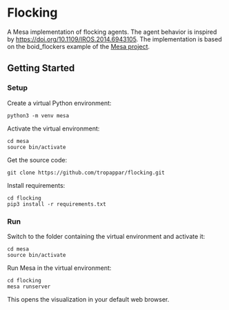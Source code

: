 # Flocking
A Mesa implementation of flocking agents. The agent behavior is inspired by https://doi.org/10.1109/IROS.2014.6943105. The implementation is based on the boid_flockers example of the [Mesa project](https://github.com/projectmesa/mesa).

## Getting Started

### Setup
Create a virtual Python environment:
```shell
python3 -m venv mesa
```
Activate the virtual environment:
```shell
cd mesa
source bin/activate
```
Get the source code:
```shell
git clone https://github.com/tropappar/flocking.git
```
Install requirements:
```shell
cd flocking
pip3 install -r requirements.txt
```

### Run
Switch to the folder containing the virtual environment and activate it:
```shell
cd mesa
source bin/activate
```

Run Mesa in the virtual environment:
```shell
cd flocking
mesa runserver
```
This opens the visualization in your default web browser.
